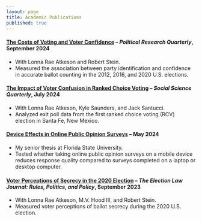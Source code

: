 ```yaml
---
layout: page
title: Academic Publications
published: true
---
```


#### [The Costs of Voting and Voter Confidence](https://doi.org/10.1177/10659129241283169) – *Political Research Quarterly*, September 2024
- With Lonna Rae Atkeson and Robert Stein.
- Measured the association between party identification and confidence in accurate ballot counting in the 2012, 2016, and 2020 U.S. elections.

#### [The Impact of Voter Confusion in Ranked Choice Voting](https://doi.org/10.1089/elj.2022.0064) – *Social Science Quarterly*, July 2024
- With Lonna Rae Atkeson, Kyle Saunders, and Jack Santucci.
- Analyzed exit poll data from the first ranked choice voting (RCV) election in Santa Fe, New Mexico.

#### [Device Effects in Online Public Opinion Surveys](https://www.dropbox.com/scl/fi/0yuacvlc9lhitog7ib7ey/Thesis-20.pdf?rlkey=fx52mqhhdcp4cak7tnxqkad2d&e=1&st=k8x503xh&dl=0) – May 2024
- My senior thesis at Florida State University. 
- Tested whether taking online public opinion surveys on a mobile device reduces response quality compared to surveys completed on a laptop or desktop computer.

#### [Voter Perceptions of Secrecy in the 2020 Election](https://doi.org/10.1089/elj.2022.0064) – *The Election Law Journal: Rules, Politics, and Policy*, September 2023
- With Lonna Rae Atkeson, M.V. Hood III, and Robert Stein.
- Measured voter perceptions of ballot secrecy during the 2020 U.S. election. 

